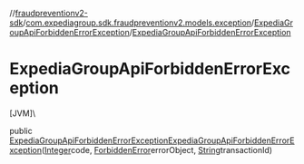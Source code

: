 //[fraudpreventionv2-sdk](../../../index.md)/[com.expediagroup.sdk.fraudpreventionv2.models.exception](../index.md)/[ExpediaGroupApiForbiddenErrorException](index.md)/[ExpediaGroupApiForbiddenErrorException](-expedia-group-api-forbidden-error-exception.md)

# ExpediaGroupApiForbiddenErrorException

[JVM]\

public [ExpediaGroupApiForbiddenErrorException](index.md)[ExpediaGroupApiForbiddenErrorException](-expedia-group-api-forbidden-error-exception.md)([Integer](https://docs.oracle.com/javase/8/docs/api/java/lang/Integer.html)code, [ForbiddenError](../../com.expediagroup.sdk.fraudpreventionv2.models/-forbidden-error/index.md)errorObject, [String](https://docs.oracle.com/javase/8/docs/api/java/lang/String.html)transactionId)
